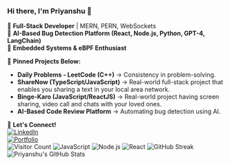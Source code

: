 <!--## Hi there 👋

<!--
**Priyanshu4650/Priyanshu4650** is a ✨ _special_ ✨ repository because its `README.md` (this file) appears on your GitHub profile.

Here are some ideas to get you started:

- 🔭 I’m currently working on ...
- 🌱 I’m currently learning ...
- 👯 I’m looking to collaborate on ...
- 🤔 I’m looking for help with ...
- 💬 Ask me about ...
- 📫 How to reach me: ...
- 😄 Pronouns: ...
- ⚡ Fun fact: ...
-->
### Hi there, I'm Priyanshu 👋  

🔹 **Full-Stack Developer** | MERN, PERN, WebSockets  
🔹 **AI-Based Bug Detection Platform (React, Node.js, Python, GPT-4, LangChain)**  
🔹 **Embedded Systems & eBPF Enthusiast**  

📌 **Pinned Projects Below:**  
- **Daily Problems - LeetCode (C++)** → Consistency in problem-solving.
- **ShareNow (TypeScript/JavaScript)** → Real-world full-stack project that enables you sharing a text in your local area network.
- **Binge-Karo (JavaScript/ReactJS)** → Real-world project having screen sharing, video call and chats with your loved ones. 
- **AI-Based Code Review Platform** → Automating bug detection using AI.

🚀 **Let's Connect!**  
[![LinkedIn](https://img.shields.io/badge/LinkedIn-blue?style=for-the-badge&logo=linkedin)](https://www.linkedin.com/in/yourname/)  
[![Portfolio](https://img.shields.io/badge/Portfolio-Website-brightgreen?style=for-the-badge)](https://yourportfolio.dev)  
![Visitor Count](https://visitor-badge.glitch.me/badge?page_id=Priyanshu4650)
![JavaScript](https://img.shields.io/badge/JavaScript-F7DF1E?style=for-the-badge&logo=javascript&logoColor=black)
![Node.js](https://img.shields.io/badge/Node.js-339933?style=for-the-badge&logo=nodedotjs&logoColor=white)
![React](https://img.shields.io/badge/React-20232A?style=for-the-badge&logo=react&logoColor=61DAFB)
![GitHub Streak](https://github-readme-streak-stats.herokuapp.com?user=Priyanshu4650&theme=dark&hide_border=true)
![Priyanshu's GitHub Stats](https://github-readme-stats.vercel.app/api?username=Priyanshu4650&show_icons=true&theme=radical)
